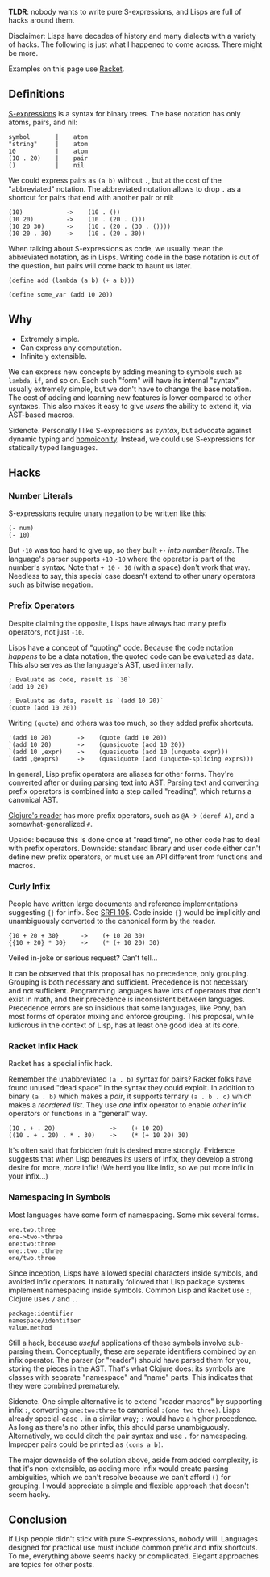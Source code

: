 **TLDR**: nobody wants to write pure S-expressions, and Lisps are full of hacks around them.

Disclaimer: Lisps have decades of history and many dialects with a variety of hacks. The following is just what I happened to come across. There might be more.

Examples on this page use [Racket](https://racket-lang.org).

## Definitions

[S-expressions](https://en.wikipedia.org/wiki/S-expression) is a syntax for binary trees. The base notation has only atoms, pairs, and nil:

```
symbol       |    atom
"string"     |    atom
10           |    atom
(10 . 20)    |    pair
()           |    nil
```

We could express pairs as `(a b)` without `.`, but at the cost of the "abbreviated" notation. The abbreviated notation allows to drop `.` as a shortcut for pairs that end with another pair or nil:

```
(10)            ->    (10 . ())
(10 20)         ->    (10 . (20 . ()))
(10 20 30)      ->    (10 . (20 . (30 . ())))
(10 20 . 30)    ->    (10 . (20 . 30))
```

When talking about S-expressions as code, we usually mean the abbreviated notation, as in Lisps. Writing code in the base notation is out of the question, but pairs will come back to haunt us later.

```rkt
(define add (lambda (a b) (+ a b)))

(define some_var (add 10 20))
```

## Why

* Extremely simple.
* Can express any computation.
* Infinitely extensible.

We can express new concepts by adding meaning to symbols such as `lambda`, `if`, and so on. Each such "form" will have its internal "syntax", usually extremely simple, but we don't have to change the base notation. The cost of adding and learning new features is lower compared to other syntaxes. This also makes it easy to give _users_ the ability to extend it, via AST-based macros.

Sidenote. Personally I like S-expressions as _syntax_, but advocate against dynamic typing and [homoiconity](/posts/lang-homoiconic). Instead, we could use S-expressions for statically typed languages.

## Hacks

### Number Literals

S-expressions require unary negation to be written like this:

```
(- num)
(- 10)
```

But `-10` was too hard to give up, so they built `+-` _into number literals_. The language's parser supports `+10` `-10` where the operator is part of the number's syntax. Note that `+ 10` `- 10` (with a space) don't work that way. Needless to say, this special case doesn't extend to other unary operators such as bitwise negation.

### Prefix Operators

Despite claiming the opposite, Lisps have always had many prefix operators, not just `-10`.

Lisps have a concept of "quoting" code. Because the code notation _happens_ to be a data notation, the quoted code can be evaluated as data. This also serves as the language's AST, used internally.

```rkt
; Evaluate as code, result is `30`
(add 10 20)

; Evaluate as data, result is `(add 10 20)`
(quote (add 10 20))
```

Writing `(quote)` and others was too much, so they added prefix shortcuts.

```rkt
'(add 10 20)       ->    (quote (add 10 20))
`(add 10 20)       ->    (quasiquote (add 10 20))
`(add 10 ,expr)    ->    (quasiquote (add 10 (unquote expr)))
`(add ,@exprs)     ->    (quasiquote (add (unquote-splicing exprs)))
```

In general, Lisp prefix operators are aliases for other forms. They're converted after or during parsing text into AST. Parsing text and converting prefix operators is combined into a step called "reading", which returns a canonical AST.

[Clojure's reader](https://clojure.org/reference/reader) has more prefix operators, such as `@A` → `(deref A)`, and a somewhat-generalized `#`.

Upside: because this is done once at "read time", no other code has to deal with prefix operators. Downside: standard library and user code either can't define new prefix operators, or must use an API different from functions and macros.

### Curly Infix

People have written large documents and reference implementations suggesting `{}` for infix. See [SRFI 105](https://srfi.schemers.org/srfi-105/srfi-105.html). Code inside `{}` would be implicitly and unambiguously converted to the canonical form by the reader.

```
{10 + 20 + 30}      ->    (+ 10 20 30)
{{10 + 20} * 30}    ->    (* (+ 10 20) 30)
```

Veiled in-joke or serious request? Can't tell...

It can be observed that this proposal has no precedence, only grouping. Grouping is both necessary and sufficient. Precedence is not necessary and not sufficient. Programming languages have lots of operators that don't exist in math, and their precedence is inconsistent between languages. Precedence errors are so insidious that some languages, like Pony, ban most forms of operator mixing and enforce grouping. This proposal, while ludicrous in the context of Lisp, has at least one good idea at its core.

### Racket Infix Hack

Racket has a special infix hack.

Remember the unabbreviated `(a . b)` syntax for pairs? Racket folks have found unused "dead space" in the syntax they could exploit. In addition to binary `(a . b)` which makes a _pair_, it supports ternary `(a . b . c)` which makes a _reordered list_. They use _one_ infix operator to enable _other_ infix operators or functions in a "general" way.

```
(10 . + . 20)               ->    (+ 10 20)
((10 . + . 20) . * . 30)    ->    (* (+ 10 20) 30)
```

It's often said that forbidden fruit is desired more strongly. Evidence suggests that when Lisp bereaves its users of infix, they develop a strong desire for more, _more_ infix! (We herd you like infix, so we put more infix in your infix...)

### Namespacing in Symbols

Most languages have some form of namespacing. Some mix several forms.

```
one.two.three
one->two->three
one:two:three
one::two::three
one/two.three
```

Since inception, Lisps have allowed special characters inside symbols, and avoided infix operators. It naturally followed that Lisp package systems implement namespacing inside symbols. Common Lisp and Racket use `:`, Clojure uses `/` and `.`.

```
package:identifier
namespace/identifier
value.method
```

Still a hack, because _useful_ applications of these symbols involve sub-parsing them. Conceptually, these are separate identifiers combined by an infix operator. The parser (or "reader") should have parsed them for you, storing the pieces in the AST. That's what Clojure does: its symbols are classes with separate "namespace" and "name" parts. This indicates that they were combined prematurely.

Sidenote. One simple alternative is to extend "reader macros" by supporting infix `:`, converting `one:two:three` to canonical `:(one two three)`. Lisps already special-case `.` in a similar way; `:` would have a higher precedence. As long as there's no other infix, this should parse unambiguously. Alternatively, we could ditch the pair syntax and use `.` for namespacing. Improper pairs could be printed as `(cons a b)`.

The major downside of the solution above, aside from added complexity, is that it's non-extensible, as adding more infix would create parsing ambiguities, which we can't resolve because we can't afford `()` for grouping. I would appreciate a simple and flexible approach that doesn't seem hacky.

## Conclusion

If Lisp people didn't stick with pure S-expressions, nobody will. Languages designed for practical use must include common prefix and infix shortcuts. To me, everything above seems hacky or complicated. Elegant approaches are topics for other posts.
